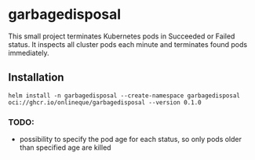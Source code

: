 # garbagedisposal


This small project terminates Kubernetes pods in Succeeded or Failed status. It inspects all cluster pods each minute
and terminates found pods immediately.

## Installation

    helm install -n garbagedisposal --create-namespace garbagedisposal oci://ghcr.io/onlineque/garbagedisposal --version 0.1.0

### TODO:

- possibility to specify the pod age for each status, so only pods older than specified age are killed

